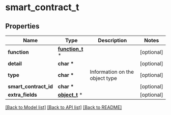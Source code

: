 # smart_contract_t

## Properties
Name | Type | Description | Notes
------------ | ------------- | ------------- | -------------
**function** | [**function_t**](function.md) \* |  | [optional] 
**detail** | **char \*** |  | [optional] 
**type** | **char \*** | Information on the object type | [optional] 
**smart_contract_id** | **char \*** |  | [optional] 
**extra_fields** | [**object_t**](.md) \* |  | [optional] 

[[Back to Model list]](../README.md#documentation-for-models) [[Back to API list]](../README.md#documentation-for-api-endpoints) [[Back to README]](../README.md)


